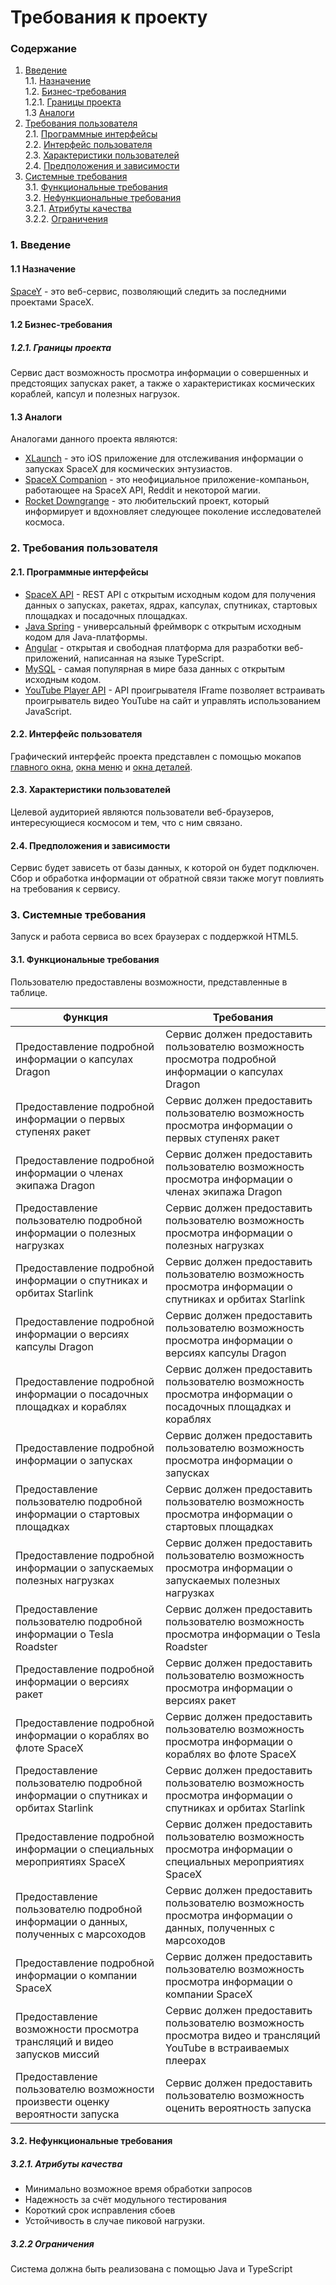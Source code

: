 # Требования к проекту
### Содержание
1. [Введение](#1) <br>
  1.1. [Назначение](#1.1) <br>
  1.2. [Бизнес-требования](#1.2) <br>
      1.2.1. [Границы проекта](#1.2.1) <br>
  1.3 [Аналоги](#1.3) <br>
2. [Требования пользователя](#2) <br>
  2.1. [Программные интерфейсы](#2.1) <br>
  2.2. [Интерфейс пользователя](#2.2) <br>
  2.3. [Характеристики пользователей](#2.3) <br>
  2.4. [Предположения и зависимости](#2.4) <br>
3. [Системные требования](#3.) <br>
  3.1. [Функциональные требования](#3.1) <br>
  3.2. [Нефункциональные требования](#3.2) <br>
     3.2.1. [Атрибуты качества](#3.2.1) <br>
     3.2.2. [Ограничения](#3.2.2) <br>

### 1. Введение <a name="1"></a>
#### 1.1 Назначение <a name="1.1"></a>
[SpaceY](https://github.com/vectordiman/SpaceY) - это веб-сервис, позволяющий следить за последними проектами SpaceX.
#### 1.2 Бизнес-требования <a name="1.2"></a>
##### 1.2.1. Границы проекта <a name="1.2.1"></a>
Сервис даст возможность просмотра информации о совершенных и предстоящих запусках ракет, а также о характеристиках космических кораблей, капсул и полезных нагрузок.
#### 1.3 Аналоги <a name="1.3"></a>
Аналогами данного проекта являются:
* [XLaunch](https://apps.apple.com/us/app/xlaunch/id1502939751) - это iOS приложение для отслеживания информации о запусках SpaceX для космических энтузиастов.
* [SpaceX Companion](https://play.google.com/store/apps/details?id=nl.studionoorderlicht.spacex) - это неофициальное приложение-компаньон, работающее на SpaceX API, Reddit и некоторой магии.
* [Rocket Downgrange](https://rocketdownrange.com/) - это любительский проект, который информирует и вдохновляет следующее поколение исследователей космоса.
### 2. Требования пользователя <a name="2"></a>
#### 2.1. Программные интерфейсы <a name="2.1"></a>
* [SpaceX API](https://github.com/r-spacex/SpaceX-API) - REST API с открытым исходным кодом для получения данных о запусках, ракетах, ядрах, капсулах, спутниках, стартовых площадках и посадочных площадках.
* [Java Spring](https://spring.io/projects/spring-boot) - универсальный фреймворк с открытым исходным кодом для Java-платформы.
* [Angular](https://angular.io/) - открытая и свободная платформа для разработки веб-приложений, написанная на языке TypeScript.
* [MySQL](https://www.mysql.com/) - cамая популярная в мире база данных с открытым исходным кодом.
* [YouTube Player API](https://developers.google.com/youtube/iframe_api_reference?hl=ru) - API проигрывателя IFrame позволяет встраивать проигрыватель видео YouTube на сайт и управлять использованием JavaScript. 
#### 2.2. Интерфейс пользователя <a name="2.2"></a>
Графический интерфейс проекта представлен с помощью мокапов [главного окна](https://github.com/vectordiman/SpaceY/blob/main/documentation/mockups/Main.png), [окна меню](https://github.com/vectordiman/SpaceY/blob/main/documentation/mockups/Menu.png) и [окна деталей](https://github.com/vectordiman/SpaceY/blob/main/documentation/mockups/Detail.png).
#### 2.3. Характеристики пользователей <a name="2.3"></a>
Целевой аудиторией являются пользователи веб-браузеров, интересующиеся космосом и тем, что с ним связано.
#### 2.4. Предположения и зависимости <a name="2.4"></a>
Сервис будет зависеть от базы данных, к которой он будет подключен. Сбор и обработка информации от обратной связи также могут повлиять на требования к сервису. 
### 3. Системные требования <a name="3"></a>
Запуск и работа сервиса во всех браузерах с поддержкой HTML5.
#### 3.1. Функциональные требования <a name="3.1"></a>
Пользователю предоставлены возможности, представленные в таблице.

Функция | Требования
--- | ---
Предоставление подробной информации о капсулах Dragon | Сервис должен предоставить пользователю возможность просмотра подробной информации о капсулах Dragon
Предоставление подробной информации о первых ступенях ракет | Сервис должен предоставить пользователю возможность просмотра информации о первых ступенях ракет
Предоставление подробной информации о членах экипажа Dragon | Сервис должен предоставить пользователю возможность просмотра информации о членах экипажа Dragon
Предоставление пользователю подробной информации о полезных нагрузках | Сервис должен предоставить пользователю возможность просмотра информации о полезных нагрузках
Предоставление подробной информации о спутниках и орбитах Starlink | Сервис должен предоставить пользователю возможность просмотра информации о спутниках и орбитах Starlink
Предоставление подробной информации о версиях капсулы Dragon | Сервис должен предоставить пользователю возможность просмотра информации о версиях капсулы Dragon
Предоставление подробной информации о посадочных площадках и кораблях | Сервис должен предоставить пользователю возможность просмотра информации о посадочных площадках и кораблях
Предоставление подробной информации о запусках | Сервис должен предоставить пользователю возможность просмотра информации о запусках
Предоставление пользователю подробной информации о стартовых площадках | Сервис должен предоставить пользователю возможность просмотра информации о стартовых площадках
Предоставление подробной информации о запускаемых полезных нагрузках | Сервис должен предоставить пользователю возможность просмотра информации о запускаемых полезных нагрузках
Предоставление пользователю подробной информации о Tesla Roadster | Сервис должен предоставить пользователю возможность просмотра информации о Tesla Roadster
Предоставление подробной информации о версиях ракет | Сервис должен предоставить пользователю возможность просмотра информации о версиях ракет
Предоставление подробной информации о кораблях во флоте SpaceX | Сервис должен предоставить пользователю возможность просмотра информации о кораблях во флоте SpaceX
Предоставление пользователю подробной информации о спутниках и орбитах Starlink | Сервис должен предоставить пользователю возможность просмотра информации о спутниках и орбитах Starlink
Предоставление подробной информации о специальных мероприятиях SpaceX | Сервис должен предоставить пользователю возможность просмотра информации о специальных мероприятиях SpaceX
Предоставление пользователю подробной информации о данных, полученных с марсоходов | Сервис должен предоставить пользователю возможность просмотра информации о данных, полученных с марсоходов
Предоставление подробной информации о компании SpaceX | Сервис должен предоставить пользователю возможность просмотра информации о компании SpaceX
Предоставление возможности просмотра трансляций и видео запусков миссий | Сервис должен предоставить пользователю возможность просмотра видео и трансляций YouTube в встраиваемых плеерах
Предоставление пользователю возможности произвести оценку вероятности запуска | Сервис должен предоставить пользователю возможность оценить вероятность запуска

#### 3.2. Нефункциональные требования <a name="3.2"></a>
  ##### 3.2.1. Атрибуты качества <a name="3.2.1"></a>
* Минимально возможное время обработки запросов 
* Надежность за счёт модульного тестирования
* Короткий срок исправления сбоев
* Устойчивость в случае пиковой нагрузки. <br/>
##### 3.2.2 Ограничения <a name="3.2.2"></a>
Система должна быть реализована с помощью Java и TypeScript
